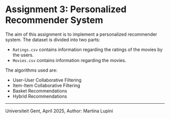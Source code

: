 # Assignment 3: Personalized Recommender System

The aim of this assignment is to implement a personalized recommender system. The dataset is divided into two parts:

- `Ratings.csv` contains information regarding the ratings of the movies by the users.
- `Movies.csv` contains information regarding the movies.

The algorithms used are:
- User-User Collaborative Filtering
- Item-Item Collaborative Filtering
- Basket Recommendations
- Hybrid Recommendations

----
Universiteit Gent, April 2025, Author: Martina Lupini